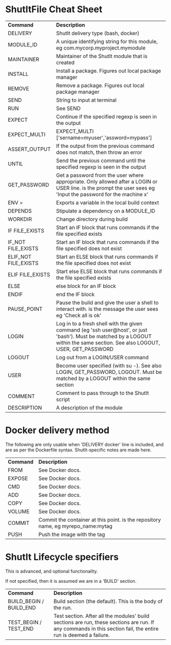 # ShutItFile Cheat Sheet

<table>
<tr><td><b>Command</b></td><td><b>Description</b></td></tr>
<tr><td>DELIVERY <arg>             </td><td>ShutIt delivery type (bash, docker) </td></tr>
<tr><td>MODULE_ID <arg>            </td><td>A unique identifying string for this module, eg com.mycorp.myproject.mymodule </td></tr>
<tr><td>MAINTAINER <arg>           </td><td>Maintainer of the ShutIt module that is created </td></tr>
<tr><td>INSTALL <arg>              </td><td>Install a package. Figures out local package manager </td></tr>
<tr><td>REMOVE <arg>               </td><td>Remove a package. Figures out local package manager </td></tr>
<tr><td>SEND <arg>                 </td><td>String to input at terminal </td></tr>
<tr><td>RUN <arg>                  </td><td>See SEND </td></tr>
<tr><td>EXPECT <arg>               </td><td>Continue if the specified regexp is seen in the output </td></tr>
<tr><td>EXPECT_MULTI <arg>         </td><td>EXPECT_MULTI ['sername=myuser','assword=mypass']</td></tr>
<tr><td>ASSERT_OUTPUT <arg>        </td><td>If the output from the previous command does not match, then throw an error </td></tr>
<tr><td>UNTIL <arg>                </td><td>Send the previous command until the specified regexp is seen in the output </td></tr>
<tr><td>GET_PASSWORD <arg>         </td><td>Get a password from the user where appropriate.  Only allowed after a LOGIN or USER line. <arg> is the prompt the user sees eg 'Input the password for the machine x' </td></tr>
<tr><td>ENV <name>=<value>         </td><td>Exports a variable in the local build context </td></tr>
<tr><td>DEPENDS <arg>              </td><td>Stipulate a dependency on a MODULE_ID </td></tr>
<tr><td>WORKDIR <arg>              </td><td>Change directory during build </td></tr>
<tr><td>IF FILE_EXISTS <arg>       </td><td>Start an IF block that runs commands if the file specified exists </td></tr>
<tr><td>IF_NOT FILE_EXISTS <arg>   </td><td>Start an IF block that runs commands if the file specified does not exist </td></tr>
<tr><td>ELIF_NOT FILE_EXISTS <arg> </td><td>Start an ELSE block that runs commands if the file specified does not exist </td></tr>
<tr><td>ELIF FILE_EXISTS <arg>     </td><td>Start else ELSE block that runs commands if the file specified exists </td></tr>
<tr><td>ELSE                       </td><td>else block for an IF block </td></tr>
<tr><td>ENDIF                      </td><td>end the IF block </td></tr>
<tr><td>PAUSE_POINT <arg>          </td><td>Pause the build and give the user a shell to interact with. <arg> is the message the user sees eg 'Check all is ok' </td></tr>
<tr><td>LOGIN <arg>                </td><td>Log in to a fresh shell with the given command (eg 'ssh user@host', or just 'bash'). Must be matched by a LOGOUT within the same section. See also LOGOUT, USER, GET_PASSWORD</td></tr>
<tr><td>LOGOUT                     </td><td>Log out from a LOGIN/USER command </td></tr>
<tr><td>USER <arg>                 </td><td>Become user specified (with su -). See also LOGIN, GET_PASSWORD, LOGOUT. Must be matched by a LOGOUT within the same section </td></tr>
<tr><td>COMMENT <arg>              </td><td>Comment to pass through to the ShutIt script </td></tr>
<tr><td>DESCRIPTION <arg>          </td><td>A description of the module </td></tr>
</table>

# Docker delivery method

The following are only usable when 'DELIVERY docker' line is included,
and are as per the Dockerfile syntax. ShutIt-specific notes are made here.

<table>
<tr><td><b>Command</b></td><td><b>Description</b></td></tr>
<tr><td>FROM         </td><td>See Docker docs.</td></tr>
<tr><td>EXPOSE       </td><td>See Docker docs.</td></tr>
<tr><td>CMD          </td><td>See Docker docs.</td></tr>
<tr><td>ADD          </td><td>See Docker docs.</td></tr>
<tr><td>COPY         </td><td>See Docker docs.</td></tr>
<tr><td>VOLUME       </td><td>See Docker docs.</td></tr>
<tr><td>COMMIT <arg1></td><td>Commit the container at this point. <arg1> is the repository name, eg myrepo_name:mytag </td></tr>
<tr><td>PUSH   <arg1></td><td>Push the image with the tag <arg1> </td></tr>
</table>

# ShutIt Lifecycle specifiers

This is advanced, and optional functionality.

If not specified, then it is assumed we are in a 'BUILD' section.

<table>
<tr><td><b>Command</b></td><td><b>Description</b></td></tr>
<tr><td>BUILD_BEGIN / BUILD_END </td><td>Build section (the default). This is the body of the run.</td></tr>
<tr><td>TEST_BEGIN / TEST_END   </td><td>Test section. After all the modules' build sections are run, these sections are run. If any commands in this section fail, the entire run is deemed a failure.</td></tr>
</table>
